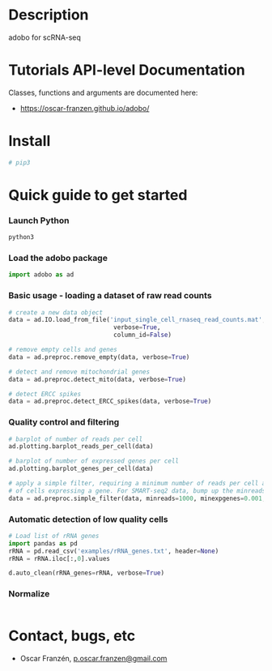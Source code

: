 # Description
adobo for scRNA-seq

# Tutorials API-level Documentation
Classes, functions and arguments are documented here:
* https://oscar-franzen.github.io/adobo/

# Install
```bash
# pip3
```

# Quick guide to get started
### Launch Python
```bash
python3
```

### Load the adobo package
```python
import adobo as ad
```

### Basic usage - loading a dataset of raw read counts
```python
# create a new data object
data = ad.IO.load_from_file('input_single_cell_rnaseq_read_counts.mat',
                             verbose=True,
                             column_id=False)

# remove empty cells and genes
data = ad.preproc.remove_empty(data, verbose=True)

# detect and remove mitochondrial genes
data = ad.preproc.detect_mito(data, verbose=True)

# detect ERCC spikes
data = ad.preproc.detect_ERCC_spikes(data, verbose=True)
```

### Quality control and filtering
```python
# barplot of number of reads per cell
ad.plotting.barplot_reads_per_cell(data)

# barplot of number of expressed genes per cell
ad.plotting.barplot_genes_per_cell(data)

# apply a simple filter, requiring a minimum number of reads per cell and a minimum number
# of cells expressing a gene. For SMART-seq2 data, bump up the minreads option.
data = ad.preproc.simple_filter(data, minreads=1000, minexpgenes=0.001, verbose=True)
```

### Automatic detection of low quality cells
```python
# Load list of rRNA genes
import pandas as pd
rRNA = pd.read_csv('examples/rRNA_genes.txt', header=None)
rRNA = rRNA.iloc[:,0].values

d.auto_clean(rRNA_genes=rRNA, verbose=True)
```

### Normalize
```python
```

# Contact, bugs, etc
* Oscar Franzén, <p.oscar.franzen@gmail.com>
